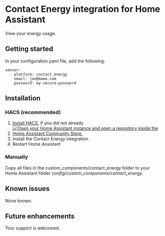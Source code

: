 # Contact Energy integration for Home Assistant
View your energy usage.

## Getting started
In your configuration.yaml file, add the following:

```
sensor:
  - platform: contact_energy
    email: joe@mama.com
    password: my-secure-password
```

## Installation
### HACS (recommended)
1. [Install HACS](https://hacs.xyz/docs/setup/download), if you did not already
2. [![Open your Home Assistant instance and open a repository inside the Home Assistant Community Store.](https://my.home-assistant.io/badges/hacs_repository.svg)](https://my.home-assistant.io/redirect/hacs_repository/?owner=codyc1515&repository=ha-contact-energy&category=integration)
3. Install the Contact Energy integration
4. Restart Home Assistant

### Manually
Copy all files in the custom_components/contact_energy folder to your Home Assistant folder *config/custom_components/contact_energy*.

## Known issues
None known.

## Future enhancements
Your support is welcomed.
